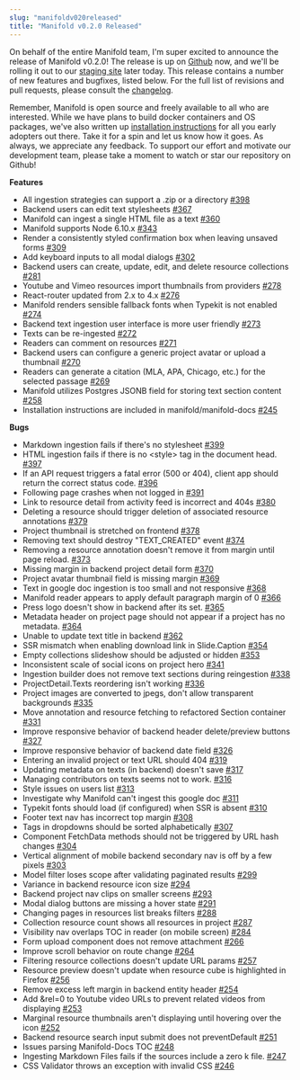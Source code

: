```yaml
---
slug: "manifoldv020released"
title: "Manifold v0.2.0 Released"
---
```


On behalf of the entire Manifold team, I'm super excited to announce the release of Manifold v0.2.0! The release is up on [Github](https://github.com/ManifoldScholar/manifold/tree/v0.2.0) now, and we'll be rolling it out to our [staging site](http://staging.manifoldapp.org) later today. This release contains a number of new features and bugfixes, listed below. For the full list of revisions and pull requests, please consult&nbsp;the [changelog](https://github.com/ManifoldScholar/manifold/blob/v0.2.0/CHANGELOG.md).

<!--truncate-->

Remember, Manifold is open source and freely available to all who are interested. While we have plans to build docker containers and OS packages, we've also written up [installation instructions](https://github.com/ManifoldScholar/manifold-docs/blob/master/developers/installation/development.md) for all you early adopters out there. Take it for a spin and let us know how it goes. As always, we appreciate any feedback. To support our effort and motivate our development team, please take a moment to watch or star our repository on Github!

**Features**

- All ingestion strategies can support a .zip or a directory [#398](https://github.com/ManifoldScholar/manifold/issues/398)
- Backend users can edit text stylesheets [#367](https://github.com/ManifoldScholar/manifold/issues/367)
- Manifold can ingest a single HTML file as a text [#360](https://github.com/ManifoldScholar/manifold/issues/360)
- Manifold supports Node 6.10.x [#343](https://github.com/ManifoldScholar/manifold/issues/343)
- Render a consistently styled confirmation box when leaving unsaved forms [#309](https://github.com/ManifoldScholar/manifold/issues/309)
- Add keyboard inputs to all modal dialogs [#302](https://github.com/ManifoldScholar/manifold/issues/302)
- Backend users can create, update, edit, and delete resource collections [#281](https://github.com/ManifoldScholar/manifold/issues/281)
- Youtube and Vimeo resources import thumbnails from providers [#278](https://github.com/ManifoldScholar/manifold/issues/278)
- React-router updated from 2.x to 4.x [#276](https://github.com/ManifoldScholar/manifold/issues/276)
- Manifold renders sensible fallback fonts when Typekit is not enabled [#274](https://github.com/ManifoldScholar/manifold/issues/274)
- Backend text ingestion user interface is more user friendly [#273](https://github.com/ManifoldScholar/manifold/issues/273)
- Texts can be re-ingested [#272](https://github.com/ManifoldScholar/manifold/issues/272)
- Readers can comment on resources [#271](https://github.com/ManifoldScholar/manifold/issues/271)
- Backend users can configure a generic project avatar or upload a thumbnail [#270](https://github.com/ManifoldScholar/manifold/issues/270)
- Readers can generate a citation (MLA, APA, Chicago, etc.) for the selected passage [#269](https://github.com/ManifoldScholar/manifold/issues/269)
- Manifold utilizes Postgres JSONB field for storing text section content [#258](https://github.com/ManifoldScholar/manifold/issues/258)
- Installation instructions are included in manifold/manifold-docs [#245](https://github.com/ManifoldScholar/manifold/issues/245)

**Bugs**

- Markdown ingestion fails if there's no stylesheet [#399](https://github.com/ManifoldScholar/manifold/issues/399)
- HTML ingestion fails if there is no \<style\> tag in the document head. [#397](https://github.com/ManifoldScholar/manifold/issues/397)
- If an API request triggers a fatal error (500 or 404), client app should return the correct status code. [#396](https://github.com/ManifoldScholar/manifold/issues/396)
- Following page crashes when not logged in [#391](https://github.com/ManifoldScholar/manifold/issues/391)
- Link to resource detail from activity feed is incorrect and 404s [#380](https://github.com/ManifoldScholar/manifold/issues/380)
- Deleting a resource should trigger deletion of associated resource annotations [#379](https://github.com/ManifoldScholar/manifold/issues/379)
- Project thumbnail is stretched on frontend [#378](https://github.com/ManifoldScholar/manifold/issues/378)
- Removing text should destroy "TEXT\_CREATED" event [#374](https://github.com/ManifoldScholar/manifold/issues/374)
- Removing a resource annotation doesn't remove it from margin until page reload. [#373](https://github.com/ManifoldScholar/manifold/issues/373)
- Missing margin in backend project detail form [#370](https://github.com/ManifoldScholar/manifold/issues/370)
- Project avatar thumbnail field is missing margin [#369](https://github.com/ManifoldScholar/manifold/issues/369)
- Text in google doc ingestion is too small and not responsive [#368](https://github.com/ManifoldScholar/manifold/issues/368)
- Manifold reader appears to apply default paragraph margin of 0 [#366](https://github.com/ManifoldScholar/manifold/issues/366)
- Press logo doesn't show in backend after its set. [#365](https://github.com/ManifoldScholar/manifold/issues/365)
- Metadata header on project page should not appear if a project has no metadata. [#364](https://github.com/ManifoldScholar/manifold/issues/364)
- Unable to update text title in backend [#362](https://github.com/ManifoldScholar/manifold/issues/362)
- SSR mismatch when enabling download link in Slide.Caption [#354](https://github.com/ManifoldScholar/manifold/issues/354)
- Empty collections slideshow should be adjusted or hidden [#353](https://github.com/ManifoldScholar/manifold/issues/353)
- Inconsistent scale of social icons on project hero [#341](https://github.com/ManifoldScholar/manifold/issues/341)
- Ingestion builder does not remove text sections during reingestion [#338](https://github.com/ManifoldScholar/manifold/issues/338)
- ProjectDetail.Texts reordering isn't working [#336](https://github.com/ManifoldScholar/manifold/issues/336)
- Project images are converted to jpegs, don't allow transparent backgrounds [#335](https://github.com/ManifoldScholar/manifold/issues/335)
- Move annotation and resource fetching to refactored Section container [#331](https://github.com/ManifoldScholar/manifold/issues/331)
- Improve responsive behavior of backend header delete/preview buttons [#327](https://github.com/ManifoldScholar/manifold/issues/327)
- Improve responsive behavior of backend date field [#326](https://github.com/ManifoldScholar/manifold/issues/326)
- Entering an invalid project or text URL should 404 [#319](https://github.com/ManifoldScholar/manifold/issues/319)
- Updating metadata on texts (in backend) doesn't save [#317](https://github.com/ManifoldScholar/manifold/issues/317)
- Managing contributors on texts seems not to work. [#316](https://github.com/ManifoldScholar/manifold/issues/316)
- Style issues on users list [#313](https://github.com/ManifoldScholar/manifold/issues/313)
- Investigate why Manifold can't ingest this google doc [#311](https://github.com/ManifoldScholar/manifold/issues/311)
- Typekit fonts should load (if configured) when SSR is absent [#310](https://github.com/ManifoldScholar/manifold/issues/310)
- Footer text nav has incorrect top margin [#308](https://github.com/ManifoldScholar/manifold/issues/308)
- Tags in dropdowns should be sorted alphabetically [#307](https://github.com/ManifoldScholar/manifold/issues/307)
- Component FetchData methods should not be triggered by URL hash changes [#304](https://github.com/ManifoldScholar/manifold/issues/304)
- Vertical alignment of mobile backend secondary nav is off by a few pixels [#303](https://github.com/ManifoldScholar/manifold/issues/303)
- Model filter loses scope after validating paginated results [#299](https://github.com/ManifoldScholar/manifold/issues/299)
- Variance in backend resource icon size [#294](https://github.com/ManifoldScholar/manifold/issues/294)
- Backend project nav clips on smaller screens [#293](https://github.com/ManifoldScholar/manifold/issues/293)
- Modal dialog buttons are missing a hover state [#291](https://github.com/ManifoldScholar/manifold/issues/291)
- Changing pages in resources list breaks filters [#288](https://github.com/ManifoldScholar/manifold/issues/288)
- Collection resource count shows all resources in project [#287](https://github.com/ManifoldScholar/manifold/issues/287)
- Visibility nav overlaps TOC in reader (on mobile screen) [#284](https://github.com/ManifoldScholar/manifold/issues/284)
- Form upload component does not remove attachment [#266](https://github.com/ManifoldScholar/manifold/issues/266)
- Improve scroll behavior on route change [#264](https://github.com/ManifoldScholar/manifold/issues/264)
- Filtering resource collections doesn't update URL params [#257](https://github.com/ManifoldScholar/manifold/issues/257)
- Resource preview doesn't update when resource cube is highlighted in Firefox [#256](https://github.com/ManifoldScholar/manifold/issues/256)
- Remove excess left margin in backend entity header [#254](https://github.com/ManifoldScholar/manifold/issues/254)
- Add &rel=0 to Youtube video URLs to prevent related videos from displaying [#253](https://github.com/ManifoldScholar/manifold/issues/253)
- Marginal resource thumbnails aren't displaying until hovering over the icon [#252](https://github.com/ManifoldScholar/manifold/issues/252)
- Backend resource search input submit does not preventDefault [#251](https://github.com/ManifoldScholar/manifold/issues/251)
- Issues parsing Manifold-Docs TOC [#248](https://github.com/ManifoldScholar/manifold/issues/248)
- Ingesting Markdown Files fails if the sources include a zero k file. [#247](https://github.com/ManifoldScholar/manifold/issues/247)
- CSS Validator throws an exception with invalid CSS [#246](https://github.com/ManifoldScholar/manifold/issues/246)